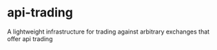 # api-trading
A lightweight infrastructure for trading against arbitrary exchanges that offer api trading 
